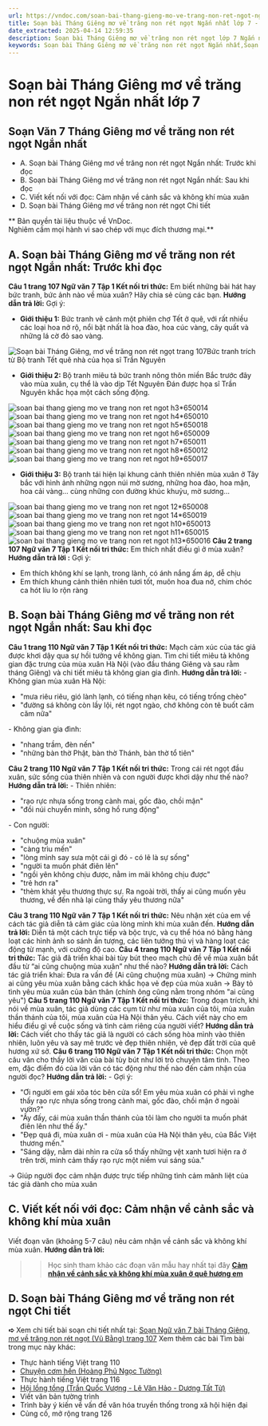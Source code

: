```yaml
---
url: https://vndoc.com/soan-bai-thang-gieng-mo-ve-trang-non-ret-ngot-ngan-gon-268948
title: Soạn bài Tháng Giêng mơ về trăng non rét ngọt Ngắn nhất lớp 7 - VnDoc.com
date_extracted: 2025-04-14 12:59:35
description: Soạn bài Tháng Giêng mơ về trăng non rét ngọt lớp 7 Ngắn nhất nhằm giúp các em HS đạt kết quả tốt trong quá trình làm bài tập và học tập môn Ngữ văn lớp 7 sách Kết nối tri thức.
keywords: Soạn bài Tháng Giêng mơ về trăng non rét ngọt Ngắn nhất,Soạn Tháng Giêng mơ về trăng non rét ngọt Ngắn nhất,Soạn bài Tháng Giêng mơ về trăng non rét ngọt lớp 7 Ngắn nhất,Soạn bài Tháng Giêng mơ về trăng non rét ngọt,Tháng Giêng mơ về trăng non rét ngọt lớp 7,Soạn bài Tháng Giêng mơ về trăng non rét ngọt trang 107,Soạn bài Tháng Giêng mơ về trăng non rét ngọt Vũ Bằng,Soạn văn 7 Tháng Giêng mơ về trăng non rét ngọt,soạn văn 7,ngữ văn 7,văn 7,soan van 7,soạn văn lớp 7,ngữ văn lớp 7
---
```


# Soạn bài Tháng Giêng mơ về trăng non rét ngọt Ngắn nhất lớp 7
## **Soạn Văn 7 Tháng Giêng mơ về trăng non rét ngọt Ngắn nhất**
  * A. Soạn bài Tháng Giêng mơ về trăng non rét ngọt Ngắn nhất: Trước khi đọc
  * B. Soạn bài Tháng Giêng mơ về trăng non rét ngọt Ngắn nhất: Sau khi đọc
  * C. Viết kết nối với đọc: Cảm nhận về cảnh sắc và không khí mùa xuân
  * D. Soạn bài Tháng Giêng mơ về trăng non rét ngọt Chi tiết

** Bản quyền tài liệu thuộc về VnDoc.   
Nghiêm cấm mọi hành vi sao chép với mục đích thương mại.**
## **A. Soạn bài Tháng Giêng mơ về trăng non rét ngọt Ngắn nhất: Trước khi đọc**
**Câu 1 trang 107 Ngữ văn 7 Tập 1 Kết nối tri thức:** Em biết những bài hát hay bức tranh, bức ảnh nào về mùa xuân? Hãy chia sẻ cùng các bạn.
**Hướng dẫn trả lời:**
Gợi ý:
  * **Giới thiệu 1:** Bức tranh vẽ cảnh một phiên chợ Tết ở quê, với rất nhiều các loại hoa nở rộ, nổi bật nhất là hoa đào, hoa cúc vàng, cây quất và những lá cờ đỏ sao vàng.

![Soạn bài Tháng Giêng, mơ về trăng non rét ngọt trang 107](https://i.vdoc.vn/data/image/2022/06/23/soan-bai-thang-gieng-mo-ve-trang-non-ret-ngot-3.jpg)Bức tranh trích từ Bộ tranh Tết quê nhà của họa sĩ Trần Nguyên
  * **Giới thiệu 2:** Bộ tranh miêu tả bức tranh nông thôn miền Bắc trước đây vào mùa xuân, cụ thể là vào dịp Tết Nguyên Đán được họa sĩ Trần Nguyên khắc họa một cách sống động.

![soan bai thang gieng mo ve trang non ret ngot h3*650014](https://i.vdoc.vn/data/image/2024/12/11/soan-bai-thang-gieng-mo-ve-trang-non-ret-ngot-h3.jpg)![soan bai thang gieng mo ve trang non ret ngot h4*650010](https://i.vdoc.vn/data/image/2024/12/11/soan-bai-thang-gieng-mo-ve-trang-non-ret-ngot-h4.jpg)![soan bai thang gieng mo ve trang non ret ngot h5*650018](https://i.vdoc.vn/data/image/2024/12/11/soan-bai-thang-gieng-mo-ve-trang-non-ret-ngot-h5.jpg)![soan bai thang gieng mo ve trang non ret ngot h6*650009](https://i.vdoc.vn/data/image/2024/12/11/soan-bai-thang-gieng-mo-ve-trang-non-ret-ngot-h6.jpg)![soan bai thang gieng mo ve trang non ret ngot h7*650011](https://i.vdoc.vn/data/image/2024/12/11/soan-bai-thang-gieng-mo-ve-trang-non-ret-ngot-h7.jpg)![soan bai thang gieng mo ve trang non ret ngot h8*650012](https://i.vdoc.vn/data/image/2024/12/11/soan-bai-thang-gieng-mo-ve-trang-non-ret-ngot-h8.jpg)![soan bai thang gieng mo ve trang non ret ngot h9*650017](https://i.vdoc.vn/data/image/2024/12/11/soan-bai-thang-gieng-mo-ve-trang-non-ret-ngot-h9.jpg)
  * **Giới thiệu 3:** Bộ tranh tái hiện lại khung cảnh thiên nhiên mùa xuân ở Tây bắc với hình ảnh những ngọn núi mờ sương, những hoa đào, hoa mận, hoa cải vàng... cùng những con đường khúc khuỷu, mờ sương...

![soan bai thang gieng mo ve trang non ret ngot 12*650008](https://i.vdoc.vn/data/image/2024/12/11/soan-bai-thang-gieng-mo-ve-trang-non-ret-ngot-12.jpg)![soan bai thang gieng mo ve trang non ret ngot 14*650019](https://i.vdoc.vn/data/image/2024/12/11/soan-bai-thang-gieng-mo-ve-trang-non-ret-ngot-14.jpg)![soan bai thang gieng mo ve trang non ret ngot h10*650013](https://i.vdoc.vn/data/image/2024/12/11/soan-bai-thang-gieng-mo-ve-trang-non-ret-ngot-h10.jpg)![soan bai thang gieng mo ve trang non ret ngot h11*650015](https://i.vdoc.vn/data/image/2024/12/11/soan-bai-thang-gieng-mo-ve-trang-non-ret-ngot-h11.jpg)![soan bai thang gieng mo ve trang non ret ngot h13*650016](https://i.vdoc.vn/data/image/2024/12/11/soan-bai-thang-gieng-mo-ve-trang-non-ret-ngot-h13.jpg)
**Câu 2 trang 107 Ngữ văn 7 Tập 1 Kết nối tri thức:** Em thích nhất điều gì ở mùa xuân?
**Hướng dẫn trả lời :**
Gợi ý:
  * Em thích không khí se lạnh, trong lành, có ánh nắng ấm áp, dễ chịu
  * Em thích khung cảnh thiên nhiên tươi tốt, muôn hoa đua nở, chim chóc ca hót líu lo rộn ràng

## **B. Soạn bài Tháng Giêng mơ về trăng non rét ngọt Ngắn nhất: Sau khi đọc**
**Câu 1 trang 110 Ngữ văn 7 Tập 1 Kết nối tri thức:** Mạch cảm xúc của tác giả được khơi dậy qua sự hồi tưởng về không gian. Tìm chi tiết miêu tả không gian đặc trưng của mùa xuân Hà Nội \(vào đầu tháng Giêng và sau rằm tháng Giêng\) và chi tiết miêu tả không gian gia đình.
**Hướng dẫn trả lời:**
\- Không gian mùa xuân Hà Nội:
  * "mưa riêu riêu, gió lành lạnh, có tiếng nhạn kêu, có tiếng trống chèo"
  * "đường sá không còn lầy lội, rét ngọt ngào, chớ không còn tê buốt căm căm nữa"

\- Không gian gia đình:
  * "nhang trầm, đèn nến"
  * "những bàn thờ Phật, bàn thờ Thánh, bàn thờ tổ tiên"

**Câu 2 trang 110 Ngữ văn 7 Tập 1 Kết nối tri thức:** Trong cái rét ngọt đầu xuân, sức sống của thiên nhiên và con người được khơi dậy như thế nào?
**Hướng dẫn trả lời:**
\- Thiên nhiên:
  * "rạo rực nhựa sống trong cành mai, gốc đào, chồi mận"
  * "đồi núi chuyển mình, sông hồ rung động"

\- Con người:
  * "chuộng mùa xuân"
  * "càng trìu mến"
  * "lòng mình say sưa một cái gì đó - có lẽ là sự sống"
  * "người ta muốn phát điên lên"
  * "ngồi yên không chịu được, nằm im mãi không chịu được"
  * "trẻ hơn ra"
  * "thèm khát yêu thương thực sự. Ra ngoài trời, thấy ai cũng muốn yêu thương, về đến nhà lại cũng thấy yêu thương nữa"

**Câu 3 trang 110 Ngữ văn 7 Tập 1 Kết nối tri thức:** Nêu nhận xét của em về cách tác giả diễn tả cảm giác của lòng mình khi mùa xuân đến.
**Hướng dẫn trả lời:**
Diễn tả một cách trực tiếp và bộc trực, và cụ thể hóa nó bằng hàng loạt các hình ảnh so sánh ấn tượng, các liên tưởng thú vị và hàng loạt các động từ mạnh, với cường độ cao.
**Câu 4 trang 110 Ngữ văn 7 Tập 1 Kết nối tri thức:** Tác giả đã triển khai bài tùy bút theo mạch chủ đề về mùa xuân bắt đầu từ “ai cũng chuộng mùa xuân” như thế nào?
**Hướng dẫn trả lời:**
Cách tác giả triển khai:
Đưa ra vấn đề \(Ai cũng chuộng mùa xuân\) → Chứng minh ai cũng yêu mùa xuân bằng cách khắc họa vẻ đẹp của mùa xuân → Bày tỏ tình yêu mùa xuân của bản thân \(chính ông cũng nằm trong nhóm "ai cũng yêu"\)
**Câu 5 trang 110 Ngữ văn 7 Tập 1 Kết nối tri thức:** Trong đoạn trích, khi nói về mùa xuân, tác giả dùng các cụm từ như mùa xuân của tôi, mùa xuân thần thánh của tôi, mùa xuân của Hà Nội thân yêu. Cách viết này cho em hiểu điều gì về cuộc sống và tình cảm riêng của người viết?
**Hướng dẫn trả lời:**
Cách viết cho thấy tác giả là người có cách sống hòa mình vào thiên nhiên, luôn yêu và say mê trước vẻ đẹp thiên nhiên, vẻ đẹp đất trời của quê hương xứ sở.
**Câu 6 trang 110 Ngữ văn 7 Tập 1 Kết nối tri thức:** Chọn một câu văn cho thấy lời văn của bài tùy bút như lời trò chuyện tâm tình. Theo em, đặc điểm đó của lời văn có tác động như thế nào đến cảm nhận của người đọc?
**Hướng dẫn trả lời:**
\- Gợi ý:
  * "Ơi người em gái xõa tóc bên cửa sổ\! Em yêu mùa xuân có phải vì nghe thấy rạo rực nhựa sống trong cành mai, gốc đào, chồi mận ở ngoài vườn?"
  * "Ấy đấy, cái mùa xuân thần thánh của tôi làm cho người ta muốn phát điên lên như thế ấy."
  * "Đẹp quá đi, mùa xuân ơi - mùa xuân của Hà Nội thân yêu, của Bắc Việt thương mến."
  * "Sáng dậy, nằm dài nhìn ra cửa sổ thấy những vệt xanh tươi hiện ra ở trên trời, mình cảm thấy rạo rực một niềm vui sáng sủa."

→ Giúp người đọc cảm nhận được trực tiếp những tình cảm mãnh liệt của tác giả dành cho mùa xuân
## **C. Viết kết nối với đọc: Cảm nhận về cảnh sắc và không khí mùa xuân**
Viết đoạn văn \(khoảng 5-7 câu\) nêu cảm nhận về cảnh sắc và không khí mùa xuân.
**Hướng dẫn trả lời:**
>> Học sinh tham khảo các đoạn văn mẫu hay nhất tại đây **[Cảm nhận về cảnh sắc và không khí mùa xuân ở quê hương em](<https://vndoc.com/doan-van-neu-cam-nhan-ve-canh-sac-va-khong-khi-mua-xuan-o-que-huong-em-282127>)**
## **D. Soạn bài Tháng Giêng mơ về trăng non rét ngọt Chi tiết**
**➪** Xem chi tiết bài soạn chi tiết nhất tại: [Soạn Ngữ văn 7 bài Tháng Giêng, mơ về trăng non rét ngọt \(Vũ Bằng\) trang 107](<https://vndoc.com/soan-bai-thang-gieng-mo-ve-trang-non-ret-ngot-268943>)
Xem thêm các bài Tìm bài trong mục này khác:
  * Thực hành tiếng Việt trang 110
  * [Chuyện cơm hến \(Hoàng Phủ Ngọc Tường\)](</soan-bai-chuyen-com-hen-ngan-gon-269011>)
  * Thực hành tiếng Việt trang 116
  * [Hội lồng tồng \(Trần Quốc Vượng - Lê Văn Hảo - Dương Tất Từ\)](</soan-bai-hoi-long-tong-ngan-gon-269040>)
  * Viết văn bản tường trình
  * Trình bày ý kiến về vấn đề văn hóa truyền thống trong xã hội hiện đại
  * Củng cố, mở rộng trang 126

